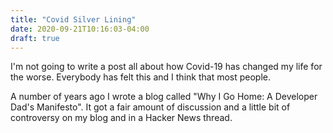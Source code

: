 ```yaml
---
title: "Covid Silver Lining"
date: 2020-09-21T10:16:03-04:00
draft: true
---
```


I'm not going to write a post all about how Covid-19 has changed
my life for the worse. Everybody has felt this and I think that
most people.

A number of years ago I wrote a blog called "Why I Go Home: A
Developer Dad's Manifesto". It got a fair amount of discussion
and a little bit of controversy on my blog and in a Hacker News
thread.

